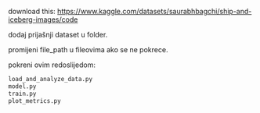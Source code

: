 download this: https://www.kaggle.com/datasets/saurabhbagchi/ship-and-iceberg-images/code

dodaj prijašnji dataset u folder.

promijeni file_path u fileovima ako se ne pokrece.

pokreni ovim redoslijedom:
```python
load_and_analyze_data.py
model.py
train.py
plot_metrics.py
```

